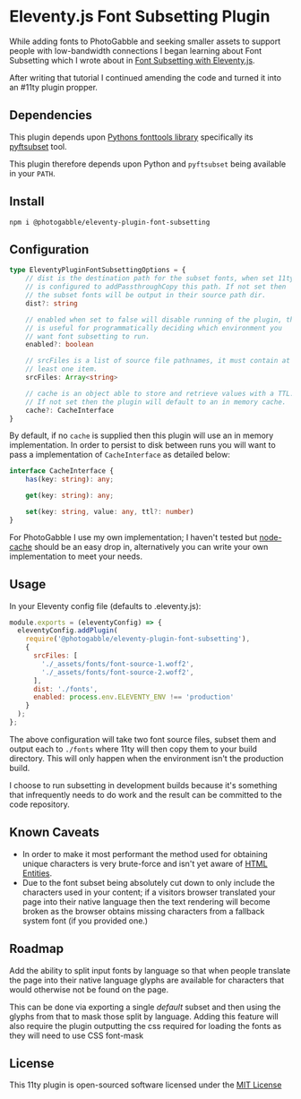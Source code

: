 # Eleventy.js Font Subsetting Plugin

While adding fonts to PhotoGabble and seeking smaller assets to support people with low-bandwidth connections I began learning about Font Subsetting which I wrote about in [Font Subsetting with Eleventy.js](https://www.photogabble.co.uk/tutorials/font-subsetting-with-eleventyjs/).

After writing that tutorial I continued amending the code and turned it into an #11ty plugin propper.

## Dependencies

This plugin depends upon [Pythons fonttools library](https://github.com/fonttools/fonttools) specifically its [pyftsubset](https://fonttools.readthedocs.io/en/latest/subset/index.html) tool.

This plugin therefore depends upon Python and `pyftsubset` being available in your `PATH`.

## Install

```
npm i @photogabble/eleventy-plugin-font-subsetting
```

## Configuration

```ts
type EleventyPluginFontSubsettingOptions = {
    // dist is the destination path for the subset fonts, when set 11ty
    // is configured to addPassthroughCopy this path. If not set then
    // the subset fonts will be output in their source path dir.
    dist?: string

    // enabled when set to false will disable running of the plugin, this
    // is useful for programmatically deciding which environment you
    // want font subsetting to run.
    enabled?: boolean

    // srcFiles is a list of source file pathnames, it must contain at
    // least one item.
    srcFiles: Array<string>

    // cache is an object able to store and retrieve values with a TTL.
    // If not set then the plugin will default to an in memory cache.
    cache?: CacheInterface
}
```

By default, if no `cache` is supplied then this plugin will use an in memory implementation. In order to persist to disk between runs you will want to pass a implementation of `CacheInterface` as detailed below:

```ts
interface CacheInterface {
    has(key: string): any;

    get(key: string): any;

    set(key: string, value: any, ttl?: number)
}
```
For PhotoGabble I use my own implementation; I haven't tested but [node-cache](https://www.npmjs.com/package/node-cache) should be an easy drop in, alternatively you can write your own implementation to meet your needs.

## Usage

In your Eleventy config file (defaults to .eleventy.js):

```js
module.exports = (eleventyConfig) => {
  eleventyConfig.addPlugin(
    require('@photogabble/eleventy-plugin-font-subsetting'),
    {
      srcFiles: [
        './_assets/fonts/font-source-1.woff2',
        './_assets/fonts/font-source-2.woff2',
      ],
      dist: './fonts',
      enabled: process.env.ELEVENTY_ENV !== 'production'
    }
  );
};
```

The above configuration will take two font source files, subset them and output each to `./fonts` where 11ty will then copy them to your build directory. This will only happen when the environment isn't the production build.

I choose to run subsetting in development builds because it's something that infrequently needs to do work and the result can be committed to the code repository.

## Known Caveats
- In order to make it most performant the method used for obtaining unique characters is very brute-force and isn't yet aware of [HTML Entities](https://developer.mozilla.org/en-US/docs/Glossary/Entity).
- Due to the font subset being absolutely cut down to only include the characters used in your content; if a visitors browser translated your page into their native language then the text rendering will become broken as the browser obtains missing characters from a fallback system font (if you provided one.)

## Roadmap

Add the ability to split input fonts by language so that when people translate the page into their native language glyphs are available for characters that would otherwise not be found on the page.

This can be done via exporting a single _default_ subset and then using the glyphs from that to mask those split by language. Adding this feature will also require the plugin outputting the css required for loading the fonts as they will need to use CSS font-mask

## License

This 11ty plugin is open-sourced software licensed under the [MIT License](LICENSE)
